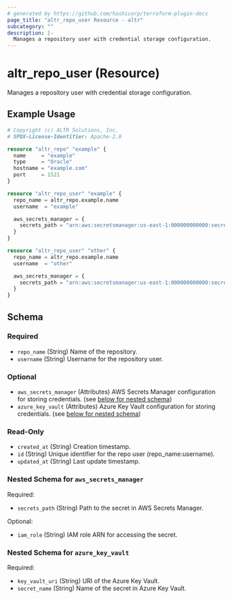 ```yaml
---
# generated by https://github.com/hashicorp/terraform-plugin-docs
page_title: "altr_repo_user Resource - altr"
subcategory: ""
description: |-
  Manages a repository user with credential storage configuration.
---
```


# altr_repo_user (Resource)

Manages a repository user with credential storage configuration.

## Example Usage

```terraform
# Copyright (c) ALTR Solutions, Inc.
# SPDX-License-Identifier: Apache-2.0

resource "altr_repo" "example" {
  name     = "example"
  type     = "Oracle"
  hostname = "example.com"
  port     = 1521
}

resource "altr_repo_user" "example" {
  repo_name = altr_repo.example.name
  username  = "example"

  aws_secrets_manager = {
    secrets_path = "arn:aws:secretsmanager:us-east-1:000000000000:secret:example-O3d19H"
  }
}

resource "altr_repo_user" "other" {
  repo_name = altr_repo.example.name
  username  = "other"

  aws_secrets_manager = {
    secrets_path = "arn:aws:secretsmanager:us-east-1:000000000000:secret:other-12c26f"
  }
}
```

<!-- schema generated by tfplugindocs -->
## Schema

### Required

- `repo_name` (String) Name of the repository.
- `username` (String) Username for the repository user.

### Optional

- `aws_secrets_manager` (Attributes) AWS Secrets Manager configuration for storing credentials. (see [below for nested schema](#nestedatt--aws_secrets_manager))
- `azure_key_vault` (Attributes) Azure Key Vault configuration for storing credentials. (see [below for nested schema](#nestedatt--azure_key_vault))

### Read-Only

- `created_at` (String) Creation timestamp.
- `id` (String) Unique identifier for the repo user (repo_name:username).
- `updated_at` (String) Last update timestamp.

<a id="nestedatt--aws_secrets_manager"></a>
### Nested Schema for `aws_secrets_manager`

Required:

- `secrets_path` (String) Path to the secret in AWS Secrets Manager.

Optional:

- `iam_role` (String) IAM role ARN for accessing the secret.


<a id="nestedatt--azure_key_vault"></a>
### Nested Schema for `azure_key_vault`

Required:

- `key_vault_uri` (String) URI of the Azure Key Vault.
- `secret_name` (String) Name of the secret in Azure Key Vault.
